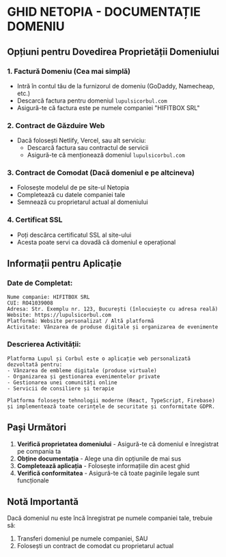 # GHID NETOPIA - DOCUMENTAȚIE DOMENIU

## Opțiuni pentru Dovedirea Proprietății Domeniului

### 1. **Factură Domeniu (Cea mai simplă)**

- Intră în contul tău de la furnizorul de domeniu (GoDaddy, Namecheap, etc.)
- Descarcă factura pentru domeniul `lupulsicorbul.com`
- Asigură-te că factura este pe numele companiei "HIFITBOX SRL"

### 2. **Contract de Găzduire Web**

- Dacă folosești Netlify, Vercel, sau alt serviciu:
  - Descarcă factura sau contractul de servicii
  - Asigură-te că menționează domeniul `lupulsicorbul.com`

### 3. **Contract de Comodat (Dacă domeniul e pe altcineva)**

- Folosește modelul de pe site-ul Netopia
- Completează cu datele companiei tale
- Semnează cu proprietarul actual al domeniului

### 4. **Certificat SSL**

- Poți descărca certificatul SSL al site-ului
- Acesta poate servi ca dovadă că domeniul e operațional

## Informații pentru Aplicație

### Date de Completat:

```
Nume companie: HIFITBOX SRL
CUI: RO41039008
Adresa: Str. Exemplu nr. 123, București (înlocuiește cu adresa reală)
Website: https://lupulsicorbul.com
Platformă: Website personalizat / Altă platformă
Activitate: Vânzarea de produse digitale și organizarea de evenimente
```

### Descrierea Activității:

```
Platforma Lupul și Corbul este o aplicație web personalizată dezvoltată pentru:
- Vânzarea de embleme digitale (produse virtuale)
- Organizarea și gestionarea evenimentelor private
- Gestionarea unei comunități online
- Servicii de consiliere și terapie

Platforma folosește tehnologii moderne (React, TypeScript, Firebase)
și implementează toate cerințele de securitate și conformitate GDPR.
```

## Pași Următori

1. **Verifică proprietatea domeniului** - Asigură-te că domeniul e înregistrat pe compania ta
2. **Obține documentația** - Alege una din opțiunile de mai sus
3. **Completează aplicația** - Folosește informațiile din acest ghid
4. **Verifică conformitatea** - Asigură-te că toate paginile legale sunt funcționale

## Notă Importantă

Dacă domeniul nu este încă înregistrat pe numele companiei tale, trebuie să:

1. Transferi domeniul pe numele companiei, SAU
2. Folosești un contract de comodat cu proprietarul actual
